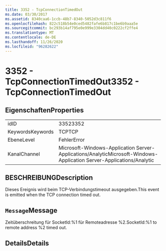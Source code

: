 ```yaml
---
title: 3352 - TcpConnectionTimedOut
ms.date: 03/30/2017
ms.assetid: 8340caa6-1ccb-48b7-8340-5052d3c811f6
ms.openlocfilehash: 822c518b54e0ced5482fafe6b817c1be6b9aaa5e
ms.sourcegitcommit: bc293b14af795e0e999e3304dd40c0222cf2ffe4
ms.translationtype: MT
ms.contentlocale: de-DE
ms.lasthandoff: 11/26/2020
ms.locfileid: "96282622"
---
```

# <a name="3352---tcpconnectiontimedout"></a><span data-ttu-id="b7a60-102">3352 - TcpConnectionTimedOut</span><span class="sxs-lookup"><span data-stu-id="b7a60-102">3352 - TcpConnectionTimedOut</span></span>

## <a name="properties"></a><span data-ttu-id="b7a60-103">Eigenschaften</span><span class="sxs-lookup"><span data-stu-id="b7a60-103">Properties</span></span>  
  
|||  
|-|-|  
|<span data-ttu-id="b7a60-104">id</span><span class="sxs-lookup"><span data-stu-id="b7a60-104">ID</span></span>|<span data-ttu-id="b7a60-105">3352</span><span class="sxs-lookup"><span data-stu-id="b7a60-105">3352</span></span>|  
|<span data-ttu-id="b7a60-106">Keywords</span><span class="sxs-lookup"><span data-stu-id="b7a60-106">Keywords</span></span>|<span data-ttu-id="b7a60-107">TCP</span><span class="sxs-lookup"><span data-stu-id="b7a60-107">TCP</span></span>|  
|<span data-ttu-id="b7a60-108">Ebene</span><span class="sxs-lookup"><span data-stu-id="b7a60-108">Level</span></span>|<span data-ttu-id="b7a60-109">Fehler</span><span class="sxs-lookup"><span data-stu-id="b7a60-109">Error</span></span>|  
|<span data-ttu-id="b7a60-110">Kanal</span><span class="sxs-lookup"><span data-stu-id="b7a60-110">Channel</span></span>|<span data-ttu-id="b7a60-111">Microsoft-Windows-Application Server-Applications/Analytic</span><span class="sxs-lookup"><span data-stu-id="b7a60-111">Microsoft-Windows-Application Server-Applications/Analytic</span></span>|  
  
## <a name="description"></a><span data-ttu-id="b7a60-112">BESCHREIBUNG</span><span class="sxs-lookup"><span data-stu-id="b7a60-112">Description</span></span>  

 <span data-ttu-id="b7a60-113">Dieses Ereignis wird beim TCP-Verbindungstimeout ausgegeben.</span><span class="sxs-lookup"><span data-stu-id="b7a60-113">This event is emitted when the TCP connection timed out.</span></span>  
  
## <a name="message"></a><span data-ttu-id="b7a60-114">`Message`</span><span class="sxs-lookup"><span data-stu-id="b7a60-114">Message</span></span>  

 <span data-ttu-id="b7a60-115">Zeitüberschreitung für SocketId:%1 für Remoteadresse %2.</span><span class="sxs-lookup"><span data-stu-id="b7a60-115">SocketId:%1 to remote address %2 timed out.</span></span>  
  
## <a name="details"></a><span data-ttu-id="b7a60-116">Details</span><span class="sxs-lookup"><span data-stu-id="b7a60-116">Details</span></span>
